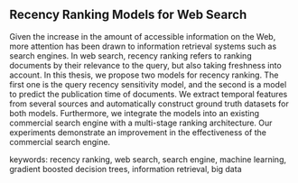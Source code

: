 ## Recency Ranking Models for Web Search

Given the increase in the amount of accessible information on the Web, more attention has been drawn to information retrieval systems such as search engines. In web search, recency ranking refers to ranking documents by their relevance to the query, but also taking freshness into account. In this thesis, we propose two models for recency ranking. The first one is the query recency sensitivity model, and the second is a model to predict the publication time of documents. We extract temporal features from several sources and automatically construct ground truth datasets for both models. Furthermore, we integrate the models into an existing commercial search engine with a multi-stage ranking architecture. Our experiments demonstrate an improvement in the effectiveness of the commercial search engine.

keywords: recency ranking, web search, search engine, machine learning, gradient boosted decision trees, information retrieval, big data
